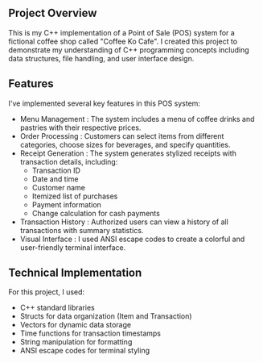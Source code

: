 ## Project Overview
This is my C++ implementation of a Point of Sale (POS) system for a fictional coffee shop called "Coffee Ko Cafe". I created this project to demonstrate my understanding of C++ programming concepts including data structures, file handling, and user interface design.

## Features
I've implemented several key features in this POS system:

- Menu Management : The system includes a menu of coffee drinks and pastries with their respective prices.
- Order Processing : Customers can select items from different categories, choose sizes for beverages, and specify quantities.
- Receipt Generation : The system generates stylized receipts with transaction details, including:
  - Transaction ID
  - Date and time
  - Customer name
  - Itemized list of purchases
  - Payment information
  - Change calculation for cash payments
- Transaction History : Authorized users can view a history of all transactions with summary statistics.
- Visual Interface : I used ANSI escape codes to create a colorful and user-friendly terminal interface.
## Technical Implementation
For this project, I used:

- C++ standard libraries
- Structs for data organization (Item and Transaction)
- Vectors for dynamic data storage
- Time functions for transaction timestamps
- String manipulation for formatting
- ANSI escape codes for terminal styling

